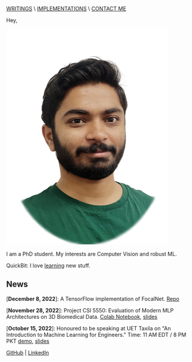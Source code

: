 [WRITINGS](https://anas-r-dev.medium.com) \ [IMPLEMENTATIONS](implementations.md) \ [CONTACT ME](mailto:mraza@oakland.edu)





Hey,

![Muhammad Anas Raza Headshot](headshot.png "This is me")

I am a PhD student. My interests are Computer Vision and robust ML.

QuickBit: I love [learning](learning.md) new stuff. 

## News
\[**December 8, 2022**\]: A TensorFlow implementation of FocalNet. [Repo](https://github.com/anas-r-dev/focalnet-tensorflow)

\[**November 28, 2022**\]: Project CSI 5550: Evaluation of Modern MLP Architectures on 3D Biomedical Data. [Colab Notebook](projects/vc-project.html), [slides](https://docs.google.com/presentation/d/1o1SD0WHBJEqvjOIJWys-Y6z80uuiejmC/edit?usp=sharing&ouid=118316226676823953327&rtpof=true&sd=true)

\[**October 15, 2022**\]: Honoured to be speaking at UET Taxila on "An Introduction to Machine Learning for Engineers." Time: 11 AM EDT / 8 PM PKT 
[demo](talk/uet-2022/demo-code.html), [slides](talk/uet-2022/slides.html)


[GitHub](https://github.com/anas-r-dev) | [LinkedIn](https://linkedin.com/in/memanasraza) 


